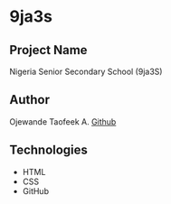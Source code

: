 # 9ja3s

## Project Name
  Nigeria Senior Secondary School (9ja3S)

## Author
  Ojewande Taofeek A. [Github](https://github.com/ojewande-taofeek)

## Technologies
 - HTML
 - CSS
 - GitHub


